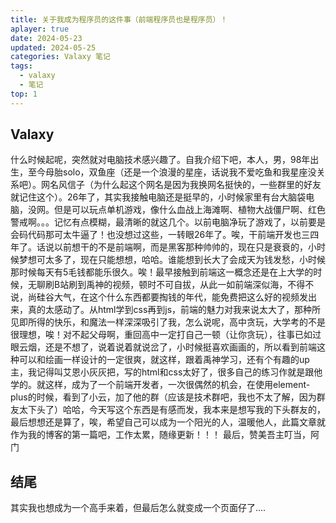 ```yaml
---
title: 关于我成为程序员的这件事（前端程序员也是程序员）！
aplayer: true
date: 2024-05-23
updated: 2024-05-25
categories: Valaxy 笔记
tags:
  - valaxy
  - 笔记
top: 1
---
```


## Valaxy

什么时候起呢，突然就对电脑技术感兴趣了。自我介绍下吧，本人，男，98年出生，至今母胎solo，双鱼座（还是一个浪漫的星座，话说我不爱吃鱼和我星座没关系吧）。网名风信子（为什么起这个网名是因为我换网名挺快的，一些群里的好友就记住这个）。26年了，其实我接触电脑还是挺早的，小时候家里有台大脑袋电脑，没网。但是可以玩点单机游戏，像什么血战上海滩啊、植物大战僵尸啊、红色警戒啊。。。记忆有点模糊，最清晰的就这几个。以前电脑净玩了游戏了，以前要是会码代码那可太牛逼了！也没想过这些，一转眼26年了。唉，干前端开发也三四年了。话说以前想干的不是前端啊，而是黑客那种帅帅的，现在只是衰衰的，小时候梦想可太多了，现在只能想想，哈哈。谁能想到长大了会成天为钱发愁，小时候那时候每天有5毛钱都能乐很久。唉！最早接触到前端这一概念还是在上大学的时候，无聊刷B站刷到禹神的视频，顿时不可自拔，从此一如前端深似海，不得不说，尚硅谷大气，在这个什么东西都要掏钱的年代，能免费把这么好的视频发出来，真的太感动了。从html学到css再到js，前端的魅力对我来说太大了，那种所见即所得的快乐，和魔法一样深深吸引了我，怎么说呢，高中贪玩，大学考的不是很理想，唉！对不起父母啊，重回高中一定打自己一顿（让你贪玩），往事已如过眼云烟，还是不想了，说着说着就说岔了，小时候挺喜欢画画的，所以看到前端这种可以和绘画一样设计的一定很爽，就这样，跟着禹神学习，还有个有趣的up主，我记得叫艾恩小灰灰把，写的html和css太好了，很多自己的练习作就是跟他学的。就这样，成为了一个前端开发者，一次很偶然的机会，在使用element-plus的时候，看到了小云，加了他的群（应该是技术群吧，我也不太了解，因为群友太下头了）哈哈，今天写这个东西是有感而发，我本来是想写我的下头群友的，最后想想还是算了，唉，希望自己可以成为一个阳光的人，温暖他人，此篇文章就作为我的博客的第一篇吧，工作太累，随缘更新！！！
最后，赞美吾主叮当，阿门

## 结尾

其实我也想成为一个高手来着，但最后怎么就变成一个页面仔了....
<meting-js
 id="22736708"
 server="netease"
 type="song"
 theme="#C20C0C">
</meting-js>
